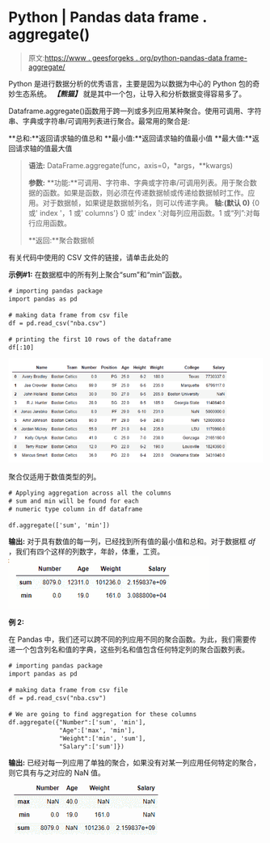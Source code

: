 # Python | Pandas data frame . aggregate()

> 原文:[https://www . geesforgeks . org/python-pandas-data frame-aggregate/](https://www.geeksforgeeks.org/python-pandas-dataframe-aggregate/)

Python 是进行数据分析的优秀语言，主要是因为以数据为中心的 Python 包的奇妙生态系统。 ***【熊猫】*** 就是其中一个包，让导入和分析数据变得容易多了。

Dataframe.aggregate()函数用于跨一列或多列应用某种聚合。使用可调用、字符串、字典或字符串/可调用列表进行聚合。最常用的聚合是:

**总和:**返回请求轴的值总和
**最小值:**返回请求轴的值最小值
**最大值:**返回请求轴的值最大值

> **语法:** DataFrame.aggregate(func，axis=0，*args，**kwargs)
> 
> **参数:**
> **功能:**可调用、字符串、字典或字符串/可调用列表。用于聚合数据的函数。如果是函数，则必须在传递数据帧或传递给数据帧时工作。应用。对于数据帧，如果键是数据帧列名，则可以传递字典。
> **轴:(默认 0)** {0 或' index '，1 或' columns'} 0 或' index ':对每列应用函数。1 或“列”:对每行应用函数。
> 
> **返回:**聚合数据帧

有关代码中使用的 CSV 文件的链接，请单击此处的

**示例#1:** 在数据框中的所有列上聚合“sum”和“min”函数。

```
# importing pandas package
import pandas as pd

# making data frame from csv file
df = pd.read_csv("nba.csv")

# printing the first 10 rows of the dataframe
df[:10]
```

![](img/4657033b13110f8d06bb613b354aa514.png)

聚合仅适用于数值类型的列。

```
# Applying aggregation across all the columns 
# sum and min will be found for each 
# numeric type column in df dataframe

df.aggregate(['sum', 'min'])
```

**输出:**
对于具有数值的每一列，已经找到所有值的最小值和总和。对于数据框 *df* ，我们有四个这样的列数字，年龄，体重，工资。
![](img/fce09ba3573567081f769ec60f92ece4.png)

**例 2:**

在 Pandas 中，我们还可以跨不同的列应用不同的聚合函数。为此，我们需要传递一个包含列名和值的字典，这些列名和值包含任何特定列的聚合函数列表。

```
# importing pandas package
import pandas as pd

# making data frame from csv file
df = pd.read_csv("nba.csv")

# We are going to find aggregation for these columns
df.aggregate({"Number":['sum', 'min'],
              "Age":['max', 'min'],
              "Weight":['min', 'sum'], 
              "Salary":['sum']})
```

**输出:**
已经对每一列应用了单独的聚合，如果没有对某一列应用任何特定的聚合，则它具有与之对应的 NaN 值。
![](img/f698d95b75f64a9a4933617558a4d318.png)